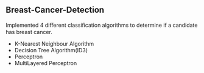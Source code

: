 ## Breast-Cancer-Detection
Implemented 4 diﬀerent classiﬁcation algorithms to determine if a candidate has breast cancer.
 - K-Nearest Neighbour Algorithm
 - Decision Tree Algorithm(ID3)
 - Perceptron
 - MultiLayered Perceptron 